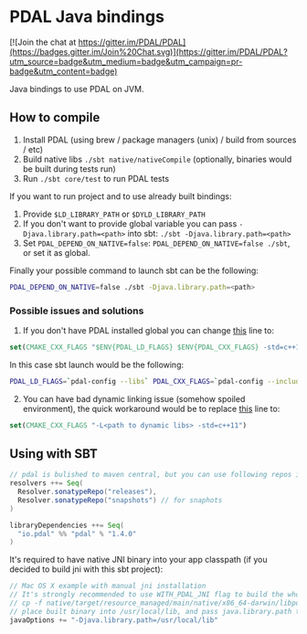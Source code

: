 # PDAL Java bindings

[![Join the chat at https://gitter.im/PDAL/PDAL](https://badges.gitter.im/Join%20Chat.svg)](https://gitter.im/PDAL/PDAL?utm_source=badge&utm_medium=badge&utm_campaign=pr-badge&utm_content=badge)

Java bindings to use PDAL on JVM.

## How to compile

1. Install PDAL (using brew / package managers (unix) / build from sources / etc)
2. Build native libs `./sbt native/nativeCompile` (optionally, binaries would be built during tests run)
3. Run `./sbt core/test` to run PDAL tests

If you want to run project and to use already built bindings:

1. Provide `$LD_LIBRARY_PATH` or `$DYLD_LIBRARY_PATH`
2. If you don't want to provide global variable you can pass `-Djava.library.path=<path>` into sbt:
  `./sbt -Djava.library.path=<path>`
3. Set `PDAL_DEPEND_ON_NATIVE=false`: `PDAL_DEPEND_ON_NATIVE=false ./sbt`, or set it as global.

Finally your possible command to launch sbt can be the following:

```bash
PDAL_DEPEND_ON_NATIVE=false ./sbt -Djava.library.path=<path>
```

### Possible issues and solutions

1. If you don't have PDAL installed global you can change [this](./java/native/src/CMakeLists.txt#L25) line to:

  ```cmake
  set(CMAKE_CXX_FLAGS "$ENV{PDAL_LD_FLAGS} $ENV{PDAL_CXX_FLAGS} -std=c++11")
  ```
  In this case sbt launch would be the following:

  ```bash
  PDAL_LD_FLAGS=`pdal-config --libs` PDAL_CXX_FLAGS=`pdal-config --includes` ./sbt
  ```

2. You can have bad dynamic linking issue (somehow spoiled environment), the quick workaround would be to replace [this](./java/native/src/CMakeLists.txt#L25) line to:

  ```cmake
  set(CMAKE_CXX_FLAGS "-L<path to dynamic libs> -std=c++11")
  ```

## Using with SBT

```scala
// pdal is bulished to maven central, but you can use following repos in addition
resolvers ++= Seq(
  Resolver.sonatypeRepo("releases"),
  Resolver.sonatypeRepo("snapshots") // for snaphots
)

libraryDependencies ++= Seq(
  "io.pdal" %% "pdal" % "1.4.0"
)
```

It's required to have native JNI binary into your app classpath (if you decided to build jni with this sbt project):

```scala
// Mac OS X example with manual jni installation 
// It's strongly recommended to use WITH_PDAL_JNI flag to build the whole PDAL
// cp -f native/target/resource_managed/main/native/x86_64-darwin/libpdaljni.1.4.dylib /usr/local/lib/libpdaljni.1.4.dylib
// place built binary into /usr/local/lib, and pass java.library.path to your JVM
javaOptions += "-Djava.library.path=/usr/local/lib"
```
